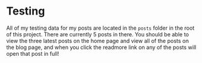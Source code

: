 # Testing

All of my testing data for my posts are located in the `posts` folder in the root of this project. There are currently 5 posts in there. You should be able to view the three latest posts on the home page and view all of the posts on the blog page, and when you click the readmore link on any of the posts will open that post in full!
